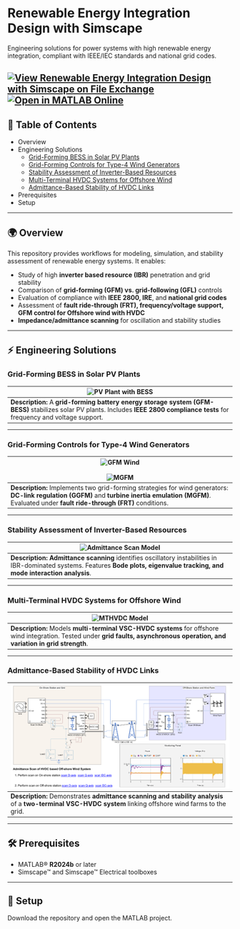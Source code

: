 # Renewable Energy Integration Design with Simscape  

Engineering solutions for power systems with high renewable energy integration, compliant with IEEE/IEC standards and national grid codes.  

[![View ​Renewable Energy Integration Design with Simscape on File Exchange](https://www.mathworks.com/matlabcentral/images/matlab-file-exchange.svg)](https://www.mathworks.com/matlabcentral/fileexchange/123870-renewable-energy-integration-design-with-simscape)
[![Open in MATLAB Online](https://www.mathworks.com/images/responsive/global/open-in-matlab-online.svg)](https://matlab.mathworks.com/open/github/v1?repo=simscape/Renewable-Energy-Integration-Simscape)
---

## 📖 Table of Contents  

- Overview  
- Engineering Solutions
  - [Grid-Forming BESS in Solar PV Plants](https://viewer.mathworks.com/?viewer=live_code&url=https%3A%2F%2Fwww.mathworks.com%2Fmatlabcentral%2Fmlc-downloads%2Fdownloads%2F45965b03-57ee-472e-a6cb-8bc8dd5d299a%2F1755758349%2Ffiles%2FScriptsData%2FPVPlant%2FBatteryStoragePVPlantGFMMainPage.mlx&embed=web)  
  - [Grid-Forming Controls for Type-4 Wind Generators](https://viewer.mathworks.com/?viewer=live_code&url=https%3A%2F%2Fwww.mathworks.com%2Fmatlabcentral%2Fmlc-downloads%2Fdownloads%2F45965b03-57ee-472e-a6cb-8bc8dd5d299a%2F1755758349%2Ffiles%2FScriptsData%2FWind%20Model%2FMWWindFarmwithGridformingControls.mlx&embed=web)  
  - [Stability Assessment of Inverter-Based Resources](https://viewer.mathworks.com/?viewer=live_code&url=https%3A%2F%2Fwww.mathworks.com%2Fmatlabcentral%2Fmlc-downloads%2Fdownloads%2F45965b03-57ee-472e-a6cb-8bc8dd5d299a%2F1755758349%2Ffiles%2FScriptsData%2FAdmittance%20Scan%2FAdmittanceScanofIBRsDescription.mlx&embed=web)  
  - [Multi-Terminal HVDC Systems for Offshore Wind](https://viewer.mathworks.com/?viewer=live_code&url=https%3A%2F%2Fwww.mathworks.com%2Fmatlabcentral%2Fmlc-downloads%2Fdownloads%2F45965b03-57ee-472e-a6cb-8bc8dd5d299a%2F1755758349%2Ffiles%2FScriptsData%2FHVDC%2FMultiTerminalHVDC%2FMTHVDCModelDescription.mlx&embed=web)  
  - [Admittance-Based Stability of HVDC Links](https://viewer.mathworks.com/?viewer=live_code&url=https%3A%2F%2Fwww.mathworks.com%2Fmatlabcentral%2Fmlc-downloads%2Fdownloads%2F45965b03-57ee-472e-a6cb-8bc8dd5d299a%2F1755758349%2Ffiles%2FScriptsData%2FHVDC%2FScanOfVSCHVDC%2FVSCHVDCScanandStabilityAnalysis.mlx&embed=web)   
- Prerequisites
- Setup
---

## 🌍 Overview  

This repository provides workflows for modeling, simulation, and stability assessment of renewable energy systems. It enables:  

- Study of high **inverter based resource (IBR)** penetration and grid stability  
- Comparison of **grid-forming (GFM) vs. grid-following (GFL)** controls  
- Evaluation of compliance with **IEEE 2800, IRE**, and **national grid codes**  
- Assessment of **fault ride-through (FRT), frequency/voltage support, GFM control for Offshore wind with HVDC**  
- **Impedance/admittance scanning** for oscillation and stability studies  

---

## ⚡ Engineering Solutions  

### Grid-Forming BESS in Solar PV Plants  

| ![PV Plant with BESS](Pictures/SystemModel.png) |  
|-----------------------------------------------|  
| **Description:** A **grid-forming battery energy storage system (GFM-BESS)** stabilizes solar PV plants. Includes **IEEE 2800 compliance tests** for frequency and voltage support. |  

---

### Grid-Forming Controls for Type-4 Wind Generators  

| ![GFM Wind](Pictures/WindFarm.PNG) <br><br> ![MGFM](Pictures/MGFMwind.PNG) |  
|-----------------------------------------------------------------------------|  
| **Description:** Implements two grid-forming strategies for wind generators: **DC-link regulation (GGFM)** and **turbine inertia emulation (MGFM)**. Evaluated under **fault ride-through (FRT)** conditions. |  

---

### Stability Assessment of Inverter-Based Resources  

| ![Admittance Scan Model](Pictures/Admiscanmodel.png) |  
|--------------------------------------------------------------------------------------------------|  
| **Description:** **Admittance scanning** identifies oscillatory instabilities in IBR-dominated systems. Features **Bode plots, eigenvalue tracking, and mode interaction analysis**. |  

---

### Multi-Terminal HVDC Systems for Offshore Wind  

| ![MTHVDC Model](Pictures/HVDCModelGFM.png) |  
|---------------------------------------------|  
| **Description:** Models **multi-terminal VSC-HVDC systems** for offshore wind integration. Tested under **grid faults, asynchronous operation, and variation in grid strength**. |  

---

### Admittance-Based Stability of HVDC Links  

| ![AdmiHVDC Model](Pictures/HVDCScan.png) |  
|-------------------------------------------|  
| **Description:** Demonstrates **admittance scanning and stability analysis** of a **two-terminal VSC-HVDC system** linking offshore wind farms to the grid. |  

---

## 🛠️ Prerequisites  

- MATLAB® **R2024b** or later  
- Simscape™  and Simscape™  Electrical toolboxes  

---

## 🚀 Setup  

Download the repository and open the MATLAB project.

